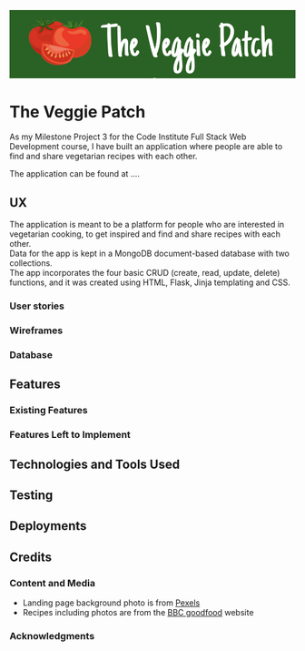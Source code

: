 ![Logo](static/images/full-logo.png)

# The Veggie Patch

As my Milestone Project 3 for the Code Institute Full Stack Web Development course,
I have built an application where people are able to find and share vegetarian recipes with each other.

The application can be found at ....

## UX
The application is meant to be a platform for people who are interested in vegetarian cooking,
to get inspired and find and share recipes with each other.\
Data for the app is kept in a MongoDB document-based database with two collections.\
The app incorporates the four basic CRUD (create, read, update, delete) functions, and it was created using HTML, Flask, Jinja templating and CSS.

### User stories

### Wireframes

### Database

## Features

### Existing Features

### Features Left to Implement

## Technologies and Tools Used

## Testing

## Deployments

## Credits

### Content and Media
- Landing page background photo is from [Pexels](https://www.pexels.com/)
- Recipes including photos are from the [BBC goodfood](https://www.bbcgoodfood.com/) website

### Acknowledgments

